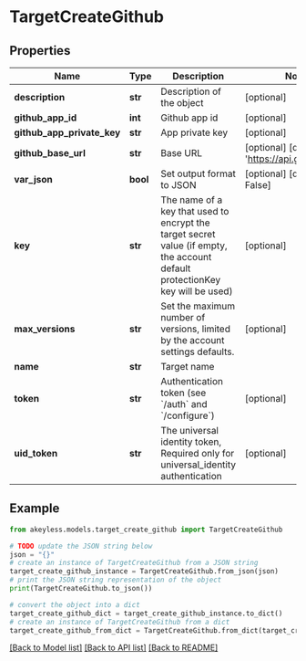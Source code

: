 # TargetCreateGithub


## Properties

Name | Type | Description | Notes
------------ | ------------- | ------------- | -------------
**description** | **str** | Description of the object | [optional] 
**github_app_id** | **int** | Github app id | [optional] 
**github_app_private_key** | **str** | App private key | [optional] 
**github_base_url** | **str** | Base URL | [optional] [default to 'https://api.github.com/']
**var_json** | **bool** | Set output format to JSON | [optional] [default to False]
**key** | **str** | The name of a key that used to encrypt the target secret value (if empty, the account default protectionKey key will be used) | [optional] 
**max_versions** | **str** | Set the maximum number of versions, limited by the account settings defaults. | [optional] 
**name** | **str** | Target name | 
**token** | **str** | Authentication token (see &#x60;/auth&#x60; and &#x60;/configure&#x60;) | [optional] 
**uid_token** | **str** | The universal identity token, Required only for universal_identity authentication | [optional] 

## Example

```python
from akeyless.models.target_create_github import TargetCreateGithub

# TODO update the JSON string below
json = "{}"
# create an instance of TargetCreateGithub from a JSON string
target_create_github_instance = TargetCreateGithub.from_json(json)
# print the JSON string representation of the object
print(TargetCreateGithub.to_json())

# convert the object into a dict
target_create_github_dict = target_create_github_instance.to_dict()
# create an instance of TargetCreateGithub from a dict
target_create_github_from_dict = TargetCreateGithub.from_dict(target_create_github_dict)
```
[[Back to Model list]](../README.md#documentation-for-models) [[Back to API list]](../README.md#documentation-for-api-endpoints) [[Back to README]](../README.md)


